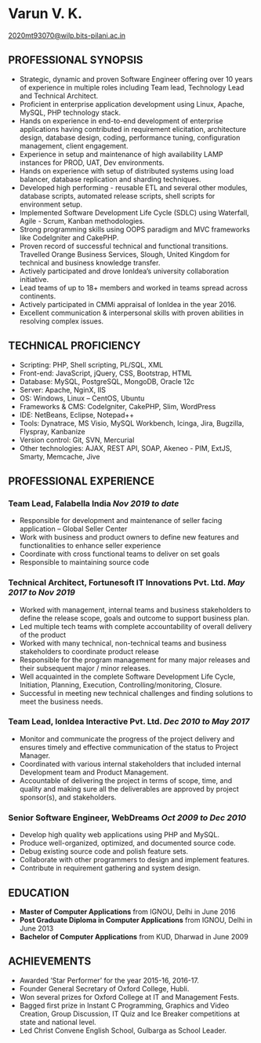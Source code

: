 # **Varun V. K.**
2020mt93070@wilp.bits-pilani.ac.in

## PROFESSIONAL SYNOPSIS

* Strategic, dynamic and proven Software Engineer offering over 10 years of experience in multiple roles
including Team lead, Technology Lead and Technical Architect.
* Proficient in enterprise application development using Linux, Apache, MySQL, PHP technology stack.
* Hands on experience in end-to-end development of enterprise applications having contributed in
requirement elicitation, architecture design, database design, coding, performance tuning,
configuration management, client engagement.
* Experience in setup and maintenance of high availability LAMP instances for PROD, UAT, Dev
environments.
* Hands on experience with setup of distributed systems using load balancer, database replication and
sharding techniques.
* Developed high performing - reusable ETL and several other modules, database scripts, automated
release scripts, shell scripts for environment setup.
* Implemented Software Development Life Cycle (SDLC) using Waterfall, Agile - Scrum, Kanban
methodologies.
* Strong programming skills using OOPS paradigm and MVC frameworks like CodeIgniter and CakePHP.
* Proven record of successful technical and functional transitions. Travelled Orange Business Services,
Slough, United Kingdom for technical and business knowledge transfer.
* Actively participated and drove IonIdea’s university collaboration initiative.
* Lead teams of up to 18+ members and worked in teams spread across continents.
* Actively participated in CMMi appraisal of IonIdea in the year 2016.
* Excellent communication & interpersonal skills with proven abilities in resolving complex issues.

## TECHNICAL PROFICIENCY

* Scripting: PHP, Shell scripting, PL/SQL, XML
* Front-end: JavaScript, jQuery, CSS, Bootstrap, HTML
* Database: MySQL, PostgreSQL, MongoDB, Oracle 12c
* Server: Apache, NginX, IIS
* OS: Windows, Linux – CentOS, Ubuntu
* Frameworks & CMS: CodeIgniter, CakePHP, Slim, WordPress
* IDE: NetBeans, Eclipse, Notepad++
* Tools: Dynatrace, MS Visio, MySQL Workbench, Icinga, Jira, Bugzilla, Flyspray, Kanbanize
* Version control: Git, SVN, Mercurial
* Other technologies: AJAX, REST API, SOAP, Akeneo - PIM, ExtJS, Smarty, Memcache, Jive

## PROFESSIONAL EXPERIENCE
### Team Lead, Falabella India _Nov 2019 to date_
* Responsible for development and maintenance of seller facing application – Global Seller Center
* Work with business and product owners to define new features and functionalities to enhance seller experience
* Coordinate with cross functional teams to deliver on set goals
* Responsible to maintaining source code

### Technical Architect, Fortunesoft IT Innovations Pvt. Ltd. _May 2017 to Nov 2019_
* Worked with management, internal teams and business stakeholders to define the release scope,
goals and outcome to support business plan.
* Led multiple tech teams with complete accountability of overall delivery of the product
* Worked with many technical, non-technical teams and business stakeholders to coordinate product
release
* Responsible for the program management for many major releases and their subsequent major /
minor releases.
* Well acquainted in the complete Software Development Life Cycle, Initiation, Planning, Execution,
Controlling/monitoring, Closure.
* Successful in meeting new technical challenges and finding solutions to meet the business needs.

### Team Lead, IonIdea Interactive Pvt. Ltd. _Dec 2010 to May 2017_
* Monitor and communicate the progress of the project delivery and ensures timely and effective
communication of the status to Project Manager.
* Coordinated with various internal stakeholders that included internal Development team and Product
Management.
* Accountable of delivering the project in terms of scope, time, and quality and making sure all the
deliverables are approved by project sponsor(s), and stakeholders.

### Senior Software Engineer, WebDreams _Oct 2009 to Dec 2010_
* Develop high quality web applications using PHP and MySQL.
* Produce well-organized, optimized, and documented source code.
* Debug existing source code and polish feature sets.
* Collaborate with other programmers to design and implement features.
* Contribute in requirement gathering and system design.

## EDUCATION
* **Master of Computer Applications** from IGNOU, Delhi in June 2016
* **Post Graduate Diploma in Computer Applications** from IGNOU, Delhi in June 2013
* **Bachelor of Computer Applications** from KUD, Dharwad in June 2009

## ACHIEVEMENTS
* Awarded ‘Star Performer’ for the year 2015-16, 2016-17.
* Founder General Secretary of Oxford College, Hubli.
* Won several prizes for Oxford College at IT and Management Fests.
* Bagged first prize in Instant C Programming, Graphics and Video Creation, Group Discussion, IT Quiz and Ice Breaker competitions at state and national level.
* Led Christ Convene English School, Gulbarga as School Leader.
